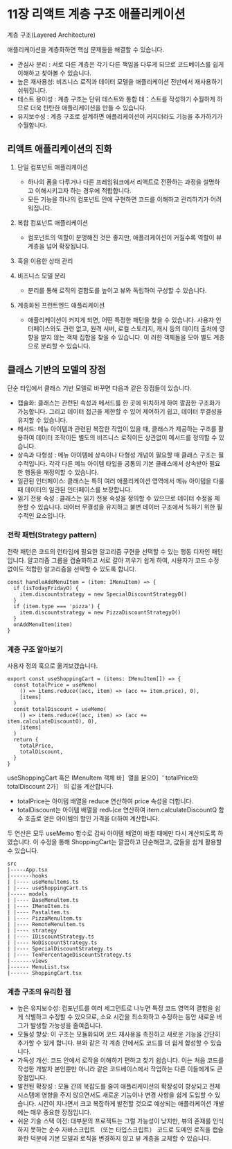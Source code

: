 # 11장 리액트 계층 구조 애플리케이션

계층 구조(Layered Architecture)

애플리케이션을 계층화하면 핵심 문제들을 해결할 수 있습니다.

- 관심사 분리 : 서로 다른 계층은 각기 다른 책임을 다루게 되므로 코드베이스를 쉽게 이해하고 찾아볼 수 있습니다.
- 높은 재사용성: 비즈니스 로직과 데이터 모델을 애플리케이션 전반에서 재사용하기 쉬워집니다.
- 테스트 용이성 : 계층 구조는 단위 테스트와 통합 테：스트를 작성하기 수월하게 하므로 더욱 탄탄한 애플리케이션을 만들 수 있습니다.
- 유지보수성 : 계층 구조로 설계하면 애플리케이션이 커지더라도 기능을 추가하기가 수월합니다.

## 리액트 애플리케이션의 진화

1. 단일 컴포넌트 애플리케이션

   - 하나의 폼을 다루거나 다른 프레임워크에서 리액트로 전환하는 과정을 설명하고 이해시키고자 하는 경우에 적합합니다.
   - 모든 기능을 하나의 컴포넌트 안에 구현하면 코드를 이해하고 관리하기가 어려워집니다.

2. 복합 컴포넌트 애플리케이션

   - 컴포넌트의 역할이 분명해진 것은 좋지만, 애플리케이션이 커질수록 역할이 뷰 계층을 넘어 확장됩니다.

3. 훅을 이용한 상태 관리

4. 비즈니스 모델 분리

   - 분리를 통해 로직의 결합도를 높이고 뷰와 독립하여 구성할 수 있습니다.

5. 계층화된 프런트엔드 애플리케이션

   - 애플리케이션이 커지게 되면, 어떤 특정한 패턴을 찾을 수 있습니다. 사용자 인터페이스와도
     관련 없고, 원격 서버, 로컬 스토리지, 캐시 등의 데이터 출처에 영향을 받지 않는 객체 집합을
     찾을 수 있습니다. 이 러한 객체들을 모아 별도 계층으로 분리할 수 있습니다.

## 클래스 기반의 모델의 장점

단순 타입에서 클래스 기반 모델로 바꾸면 다음과 같은 장점들이 있습니다.

- 캡슐화: 클래스는 관련된 속성과 메서드를 한 곳에 위치하게 하여 깔끔한 구조화가 가능합니다. 그리고 데이터 접근을 제한할 수 있어 제어하기 쉽고, 데이터 무결성을 유지할 수 있습니다.
- 메서드: 메뉴 아이템과 관련된 복잡한 작업이 있을 때, 클래스가 제공하는 구조를 활용하여 데이터 조작이든 별도의 비즈니스 로직이든 상관없이 메서드를 정의할 수 있습니다.
- 상속과 다형성 : 메뉴 아이템에 상속이나 다형성 개념이 필요할 때 클래스 구조는 필수적입니다. 각각 다른 메뉴 아이템 타입을 공통의 기본 클래스에서 상속받아 필요한 행동을 재정의할 수 있습니다.
- 일관된 인터페이스: 클래스는 특히 여러 애플리케이션 영역에서 메뉴 아이템을 다룰 때 데이터의 일관된 인터페이스를 보장합니다.
- 읽기 전용 속성 : 클래스는 읽기 전용 속성을 정의할 수 있으므로 데이터 수정을 제한할 수 있습니다. 데이터 무결성을 유지하고 불변 데이터 구조에서 %하기 위한 필수적인 요소입니다.

### 전략 패턴(Strategy pattern)

전략 패턴은 코드의 런타임에 필요한 알고리즘 구현을 선택할 수 있는 행동 디자인 패턴입니다.
알고리즘 그룹을 캡슐화하고 서로 갈아 끼우기 쉽게 하여, 시용자가 코드 수정 없이도 적합한 알고리즘을 선택할 수 있도록 합니다.

```tsx
const handleAddMenuItem = (item: IMenuItem) => {
  if (isTodayFridayO) {
    item.discountstrategy = new SpecialDiscountStrategyO()
  }
  if (item.type === 'pizza') {
    item.discountstrategy = new PizzaDiscountStrategyO()
  }
  onAddMenuItem(item)
}
```

### 계층 구조 알아보기

사용자 정의 훅으로 옮겨보겠습니다.

```tsx
export const useShoppingCart = (items: IMenuItem[]) => {
  const totalPrice = useMemo(
    () => items.reduce((acc, item) => (acc += item.price), 0),
    [items]
  )
  const totalDiscount = useMemo(
    () => items.reduce((acc, item) => (acc += item.calculateDiscountO), 0),
    [items]
  )
  return {
    totalPrice,
    totalDiscount,
  }
}
```

useShoppingCart 혹은 IMenuItem 객체 바］열을 붇으0］' totalPrice와 totalDiscount 2가］
의 값을 계산합니다.

- totalPrice는 아이템 배열을 reduce 연산하여 price 속성을 더합니다.
- totalDiscount는 아이템 배열을 red니ce 연산하여 item.calculateDiscountQ 함수 호출로 얻은
  아이템의 할인 가격을 더하여 계산합니다.

두 연산은 모두 useMemo 함수로 감싸 아이템 배열이 바뀔 때에만 다시 계산되도록 하였습니다. 이 수정을 통해 ShoppingCart는 깔끔하고 단순해졌고, 값들을 쉽게 활용할 수 있습니다.

```
src
|-----App.tsx
|-------hooks
| |---- useMenultems.ts
| |---- useShoppingCart.ts
|----- models
| |---- BaseMenultem.ts
| |---- IMenuItem.ts
| |---- Pastaltem.ts
| |---- PizzaMenultem.ts
| |---- RemoteMenultem.ts
| |---- strategy
| |---- IDiscountStrategy.ts
| |---- NoDiscountStrategy.ts
| |---- SpecialDiscountStrategy.ts
| |---- TenPercentageDiscountStrategy.ts
|-------views
|------ MenuList.tsx
|------ ShoppingCart.tsx
```

### 계층 구조의 유리한 점

- 높은 유지보수성: 컴포넌트를 여러 세그먼트로 나누면 특정 코드 영역의 결함을 쉽게 식별하고 수정할 수 있으므로, 소요 시간을 최소화하고 수정하는 동안 새로운 버그가 발생할 가능성을 줄여줍니다.
- 모듈성 향상: 이 구조는 모듈화되어 코드 재사용을 촉진하고 새로운 기능을 간단히 추가할 수 있게 합니다. 뷰와 같은 각 계층 안에서도 코드를 더 쉽게 합성할 수 있습니다.
- 가독성 개선: 코드 안에서 로작을 이해하기 편하고 찾기 쉽습니다. 이는 처음 코드를 작성한 개발자 본인뿐만 아니라 같은 코드베이스에서 작업하는 다른 이들에게도 큰 장점입니다.
- 발전된 확장성 : 모듈 간의 복잡도를 줄여 애플리케이션의 확장성이 향상되고 전체 시스템에 영향을 주지 않으면서도 새로운 기능이나 변경 사항을 쉽게 도입할 수 있습니다. 시간이 지나면서 크고 복잡하게 발전할 것으로 예상되는 애플리케이션 개발에는 매우 중요한 장점입니다.
- 쉬운 기술 스택 이전: 대부분의 프로젝트는 그럴 가능성이 낮지만, 뷰의 존재를 인식하지 못하는 순수 자바스크립트 （또는 타입스크립트） 코드로 도메인 로직을 캡슐화한 덕분에 기본 모델과 로직을 변경하지 않고 뷰 계층을 교체할 수 있습니다.
